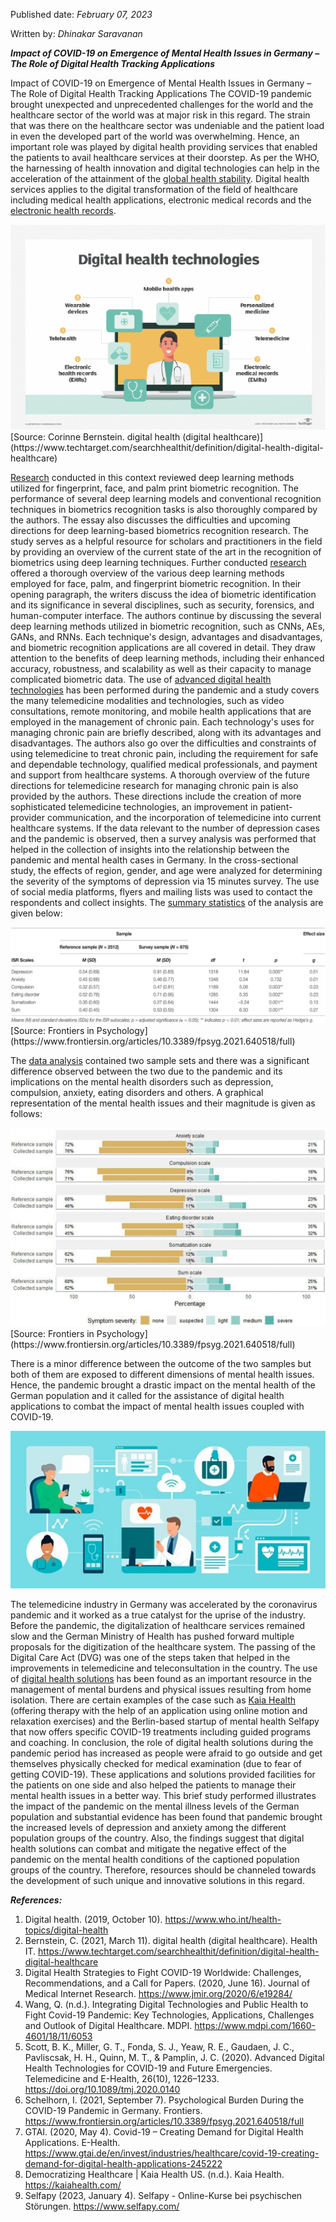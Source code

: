

Published date: _February 07, 2023_

Written by: _Dhinakar Saravanan_

***Impact of COVID-19 on Emergence of Mental Health Issues in Germany – The Role of Digital Health Tracking Applications***


Impact of COVID-19 on Emergence of Mental Health Issues in Germany – The Role of Digital Health Tracking Applications
The COVID-19 pandemic brought unexpected and unprecedented challenges for the world and the healthcare sector of the world was at major risk in this regard. The strain that was there on the healthcare sector was undeniable and the patient load in even the developed part of the world was overwhelming. Hence, an important role was played by digital health providing services that enabled the patients to avail healthcare services at their doorstep. As per the WHO, the harnessing of health innovation and digital technologies can help in the acceleration of the attainment of the [global health stability](https://www.who.int/health-topics/digital-health#tab=tab_1).  Digital health services applies to the digital transformation of the field of healthcare including medical health applications, electronic medical records and the [electronic health records](https://www.techtarget.com/searchhealthit/definition/digital-health-digital-healthcare). 

<img src="image 1 .img.png" >
[Source: Corinne Bernstein. digital health (digital healthcare)](https://www.techtarget.com/searchhealthit/definition/digital-health-digital-healthcare)
 
[Research](https://www.jmir.org/2020/6/e19284/) conducted in this context reviewed deep learning methods utilized for fingerprint, face, and palm print biometric recognition. The performance of several deep learning models and conventional recognition techniques in biometrics recognition tasks is also thoroughly compared by the authors. The essay also discusses the difficulties and upcoming directions for deep learning-based biometrics recognition research. The study serves as a helpful resource for scholars and practitioners in the field by providing an overview of the current state of the art in the recognition of biometrics using deep learning techniques.
Further conducted [research](https://www.mdpi.com/1660-4601/18/11/6053) offered a thorough overview of the various deep learning methods employed for face, palm, and fingerprint biometric recognition. In their opening paragraph, the writers discuss the idea of biometric identification and its significance in several disciplines, such as security, forensics, and human-computer interface. The authors continue by discussing the several deep learning methods utilized in biometric recognition, such as CNNs, AEs, GANs, and RNNs. Each technique's design, advantages and disadvantages, and biometric recognition applications are all covered in detail. They draw attention to the benefits of deep learning methods, including their enhanced accuracy, robustness, and scalability as well as their capacity to manage complicated biometric data.
The use of [advanced digital health technologies](https://www.liebertpub.com/doi/abs/10.1089/TMJ.2020.0140) has been performed during the pandemic and a study covers the many telemedicine modalities and technologies, such as video consultations, remote monitoring, and mobile health applications that are employed in the management of chronic pain. Each technology's uses for managing chronic pain are briefly described, along with its advantages and disadvantages. The authors also go over the difficulties and constraints of using telemedicine to treat chronic pain, including the requirement for safe and dependable technology, qualified medical professionals, and payment and support from healthcare systems. A thorough overview of the future directions for telemedicine research for managing chronic pain is also provided by the authors. These directions include the creation of more sophisticated telemedicine technologies, an improvement in patient-provider communication, and the incorporation of telemedicine into current healthcare systems. 
If the data relevant to the number of depression cases and the pandemic is observed, then a survey analysis was performed that helped in the collection of insights into the relationship between the pandemic and mental health cases in Germany. In the cross-sectional study, the effects of region, gender, and age were analyzed for determining the severity of the symptoms of depression via 15 minutes survey. The use of social media platforms, flyers and mailing lists was used to contact the respondents and collect insights. The [summary statistics](https://www.frontiersin.org/articles/10.3389/fpsyg.2021.640518/full) of the analysis are given below: 

<img src="Image 2 .img.jpg" >
    [Source: Frontiers in Psychology](https://www.frontiersin.org/articles/10.3389/fpsyg.2021.640518/full)
 
The [data analysis](https://www.frontiersin.org/articles/10.3389/fpsyg.2021.640518/full) contained two sample sets and there was a significant difference observed between the two due to the pandemic and its implications on the mental health disorders such as depression, compulsion, anxiety, eating disorders and others. A graphical representation of the mental health issues and their magnitude is given as follows:

<img src="Image 3 .img.jpg" >
    [Source: Frontiers in Psychology](https://www.frontiersin.org/articles/10.3389/fpsyg.2021.640518/full)
 
There is a minor difference between the outcome of the two samples but both of them are exposed to different dimensions of mental health issues. Hence, the pandemic brought a drastic impact on the mental health of the German population and it called for the assistance of digital health applications to combat the impact of mental health issues coupled with COVID-19. 

<img src="Image 4 .img.jpg" >
 
The telemedicine industry in Germany was accelerated by the coronavirus pandemic and it worked as a true catalyst for the uprise of the industry. Before the pandemic, the digitalization of healthcare services remained slow and the German Ministry of Health has pushed forward multiple proposals for the digitization of the healthcare system. The passing of the Digital Care Act (DVG) was one of the steps taken that helped in the improvements in telemedicine and teleconsultation in the country. The use of [digital health solutions](https://www.gtai.de/en/invest/industries/healthcare/covid-19-creating-demand-for-digital-health-applications-245222) has been found as an important resource in the management of mental burdens and physical issues resulting from home isolation. There are certain examples of the case such as [Kaia Health](https://kaiahealth.com/) (offering therapy with the help of an application using online motion and relaxation exercises) and the Berlin-based startup of mental health Selfapy that now offers specific COVID-19 treatments including guided programs and coaching. 
In conclusion, the role of digital health solutions during the pandemic period has increased as people were afraid to go outside and get themselves physically checked for medical examination (due to fear of getting COVID-19). These applications and solutions provided facilities for the patients on one side and also helped the patients to manage their mental health issues in a better way. This brief study performed illustrates the impact of the pandemic on the mental illness levels of the German population and substantial evidence has been found that pandemic brought the increased levels of depression and anxiety among the different population groups of the country. Also, the findings suggest that digital health solutions can combat and mitigate the negative effect of the pandemic on the mental health conditions of the captioned population groups of the country. Therefore, resources should be channeled towards the development of such unique and innovative solutions in this regard. 

***References:***
1.	Digital health. (2019, October 10). https://www.who.int/health-topics/digital-health
2.	Bernstein, C. (2021, March 11). digital health (digital healthcare). Health IT. https://www.techtarget.com/searchhealthit/definition/digital-health-digital-healthcare
3.	Digital Health Strategies to Fight COVID-19 Worldwide: Challenges, Recommendations, and a Call for Papers. (2020, June 16). Journal of Medical Internet Research. https://www.jmir.org/2020/6/e19284/
4.	Wang, Q. (n.d.). Integrating Digital Technologies and Public Health to Fight Covid-19 Pandemic: Key Technologies, Applications, Challenges and Outlook of Digital Healthcare. MDPI. https://www.mdpi.com/1660-4601/18/11/6053
5.	Scott, B. K., Miller, G. T., Fonda, S. J., Yeaw, R. E., Gaudaen, J. C., Pavliscsak, H. H., Quinn, M. T., & Pamplin, J. C. (2020). Advanced Digital Health Technologies for COVID-19 and Future Emergencies. Telemedicine and E-Health, 26(10), 1226–1233. https://doi.org/10.1089/tmj.2020.0140
6.	Schelhorn, I. (2021, September 7). Psychological Burden During the COVID-19 Pandemic in Germany. Frontiers. https://www.frontiersin.org/articles/10.3389/fpsyg.2021.640518/full
7.	GTAI. (2020, May 4). Covid-19 – Creating Demand for Digital Health Applications. E-Health. https://www.gtai.de/en/invest/industries/healthcare/covid-19-creating-demand-for-digital-health-applications-245222
8.	Democratizing Healthcare | Kaia Health US. (n.d.). Kaia Health. https://kaiahealth.com/
9.	Selfapy (2023, January 4). Selfapy - Online-Kurse bei psychischen Störungen. https://www.selfapy.com/
